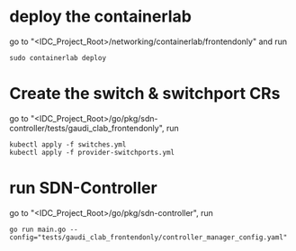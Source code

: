 
# deploy the containerlab
go to "<IDC_Project_Root>/networking/containerlab/frontendonly" and run 
```
sudo containerlab deploy
```

# Create the switch & switchport CRs
go to "<IDC_Project_Root>/go/pkg/sdn-controller/tests/gaudi_clab_frontendonly", run
```
kubectl apply -f switches.yml
kubectl apply -f provider-switchports.yml
```

# run SDN-Controller
go to "<IDC_Project_Root>/go/pkg/sdn-controller", run
```
go run main.go --config="tests/gaudi_clab_frontendonly/controller_manager_config.yaml"
```

